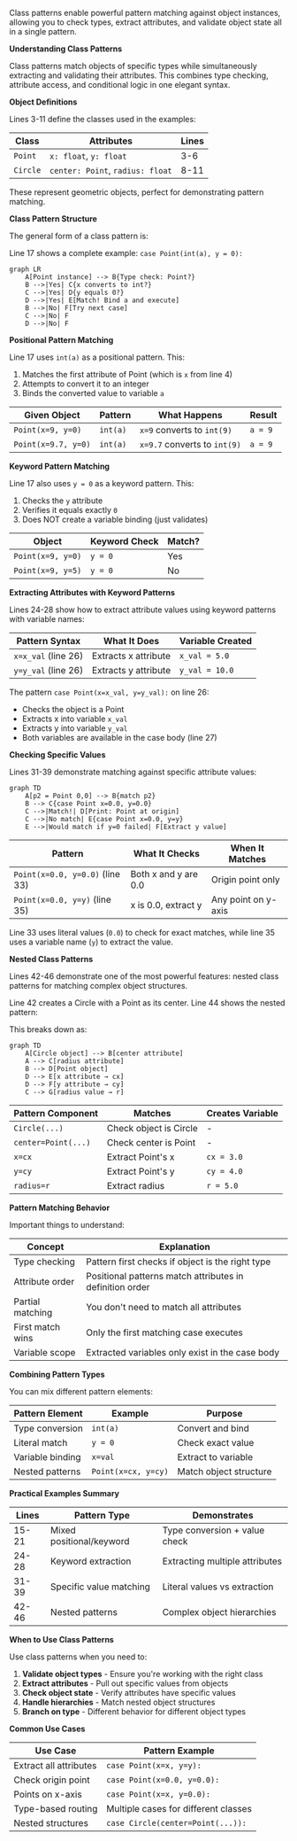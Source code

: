 Class patterns enable powerful pattern matching against object instances, allowing you to check types, extract attributes, and validate object state all in a single pattern.

**Understanding Class Patterns**

Class patterns match objects of specific types while simultaneously extracting and validating their attributes. This combines type checking, attribute access, and conditional logic in one elegant syntax.

**Object Definitions**

Lines 3-11 define the classes used in the examples:

| Class | Attributes | Lines |
|-------|-----------|-------|
| `Point` | `x: float`, `y: float` | 3-6 |
| `Circle` | `center: Point`, `radius: float` | 8-11 |

These represent geometric objects, perfect for demonstrating pattern matching.

**Class Pattern Structure**

The general form of a class pattern is:


Line 17 shows a complete example: `case Point(int(a), y = 0):`

```mermaid
graph LR
    A[Point instance] --> B{Type check: Point?}
    B -->|Yes| C{x converts to int?}
    C -->|Yes| D{y equals 0?}
    D -->|Yes| E[Match! Bind a and execute]
    B -->|No| F[Try next case]
    C -->|No| F
    D -->|No| F
```

**Positional Pattern Matching**

Line 17 uses `int(a)` as a positional pattern. This:

1. Matches the first attribute of Point (which is `x` from line 4)
2. Attempts to convert it to an integer
3. Binds the converted value to variable `a`

| Given Object | Pattern | What Happens | Result |
|--------------|---------|--------------|--------|
| `Point(x=9, y=0)` | `int(a)` | `x=9` converts to `int(9)` | `a = 9` |
| `Point(x=9.7, y=0)` | `int(a)` | `x=9.7` converts to `int(9)` | `a = 9` |

**Keyword Pattern Matching**

Line 17 also uses `y = 0` as a keyword pattern. This:

1. Checks the `y` attribute
2. Verifies it equals exactly `0`
3. Does NOT create a variable binding (just validates)

| Object | Keyword Check | Match? |
|--------|---------------|--------|
| `Point(x=9, y=0)` | `y = 0` | Yes |
| `Point(x=9, y=5)` | `y = 0` | No |

**Extracting Attributes with Keyword Patterns**

Lines 24-28 show how to extract attribute values using keyword patterns with variable names:

| Pattern Syntax | What It Does | Variable Created |
|----------------|--------------|------------------|
| `x=x_val` (line 26) | Extracts x attribute | `x_val = 5.0` |
| `y=y_val` (line 26) | Extracts y attribute | `y_val = 10.0` |

The pattern `case Point(x=x_val, y=y_val):` on line 26:
- Checks the object is a Point
- Extracts x into variable `x_val`
- Extracts y into variable `y_val`
- Both variables are available in the case body (line 27)

**Checking Specific Values**

Lines 31-39 demonstrate matching against specific attribute values:

```mermaid
graph TD
    A[p2 = Point 0,0] --> B{match p2}
    B --> C{case Point x=0.0, y=0.0}
    C -->|Match!| D[Print: Point at origin]
    C -->|No match| E{case Point x=0.0, y=y}
    E -->|Would match if y=0 failed| F[Extract y value]
```

| Pattern | What It Checks | When It Matches |
|---------|----------------|-----------------|
| `Point(x=0.0, y=0.0)` (line 33) | Both x and y are 0.0 | Origin point only |
| `Point(x=0.0, y=y)` (line 35) | x is 0.0, extract y | Any point on y-axis |

Line 33 uses literal values (`0.0`) to check for exact matches, while line 35 uses a variable name (`y`) to extract the value.

**Nested Class Patterns**

Lines 42-46 demonstrate one of the most powerful features: nested class patterns for matching complex object structures.

Line 42 creates a Circle with a Point as its center. Line 44 shows the nested pattern:


This breaks down as:

```mermaid
graph TD
    A[Circle object] --> B[center attribute]
    A --> C[radius attribute]
    B --> D[Point object]
    D --> E[x attribute → cx]
    D --> F[y attribute → cy]
    C --> G[radius value → r]
```

| Pattern Component | Matches | Creates Variable |
|-------------------|---------|------------------|
| `Circle(...)` | Check object is Circle | - |
| `center=Point(...)` | Check center is Point | - |
| `x=cx` | Extract Point's x | `cx = 3.0` |
| `y=cy` | Extract Point's y | `cy = 4.0` |
| `radius=r` | Extract radius | `r = 5.0` |

**Pattern Matching Behavior**

Important things to understand:

| Concept | Explanation |
|---------|-------------|
| Type checking | Pattern first checks if object is the right type |
| Attribute order | Positional patterns match attributes in definition order |
| Partial matching | You don't need to match all attributes |
| First match wins | Only the first matching case executes |
| Variable scope | Extracted variables only exist in the case body |

**Combining Pattern Types**

You can mix different pattern elements:

| Pattern Element | Example | Purpose |
|-----------------|---------|---------|
| Type conversion | `int(a)` | Convert and bind |
| Literal match | `y = 0` | Check exact value |
| Variable binding | `x=val` | Extract to variable |
| Nested patterns | `Point(x=cx, y=cy)` | Match object structure |

**Practical Examples Summary**

| Lines | Pattern Type | Demonstrates |
|-------|--------------|-------------|
| 15-21 | Mixed positional/keyword | Type conversion + value check |
| 24-28 | Keyword extraction | Extracting multiple attributes |
| 31-39 | Specific value matching | Literal values vs extraction |
| 42-46 | Nested patterns | Complex object hierarchies |

**When to Use Class Patterns**

Use class patterns when you need to:

1. **Validate object types** - Ensure you're working with the right class
2. **Extract attributes** - Pull out specific values from objects
3. **Check object state** - Verify attributes have specific values
4. **Handle hierarchies** - Match nested object structures
5. **Branch on type** - Different behavior for different object types

**Common Use Cases**

| Use Case | Pattern Example |
|----------|-----------------|
| Extract all attributes | `case Point(x=x, y=y):` |
| Check origin point | `case Point(x=0.0, y=0.0):` |
| Points on x-axis | `case Point(x=x, y=0.0):` |
| Type-based routing | Multiple cases for different classes |
| Nested structures | `case Circle(center=Point(...)):` |
